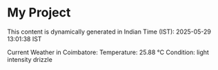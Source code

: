 # My Project

This content is dynamically generated in Indian Time (IST): 2025-05-29 13:01:38 IST


Current Weather in Coimbatore:
Temperature: 25.88 °C
Condition: light intensity drizzle
